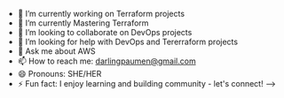 - 🔭 I’m currently working on Terraform projects
- 🌱 I’m currently Mastering Terraform
- 👯 I’m looking to collaborate on DevOps projects
- 🤔 I’m looking for help with DevOps and Tererraform projects
- 💬 Ask me about AWS
- 📫 How to reach me: darlingpaumen@gmail.com
- 😄 Pronouns: SHE/HER
- ⚡ Fun fact: I enjoy learning and building community - let's connect!
-->
